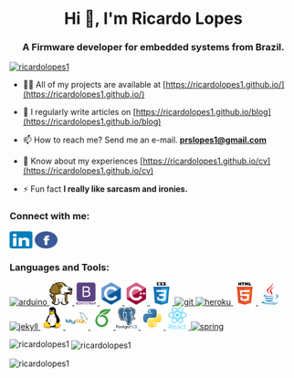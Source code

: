<h1 align="center">Hi 👋, I'm Ricardo Lopes</h1>
<h3 align="center">A Firmware developer for embedded systems from Brazil.</h3>

<p align="left"> <a href="https://github.com/ryo-ma/github-profile-trophy"><img src="https://github-profile-trophy.vercel.app/?username=ricardolopes1&theme=onedark" alt="ricardolopes1" /></a> </p>

- 👨‍💻 All of my projects are available at [https://ricardolopes1.github.io/](https://ricardolopes1.github.io/)

- 📝 I regularly write articles on [https://ricardolopes1.github.io/blog](https://ricardolopes1.github.io/blog)

- 📫 How to reach me? Send me an e-mail. **prslopes1@gmail.com**

- 📄 Know about my experiences [https://ricardolopes1.github.io/cv](https://ricardolopes1.github.io/cv)

- ⚡ Fun fact **I really like sarcasm and ironies.**

<h3 align="left">Connect with me:</h3>
<p align="left">
<a href="https://linkedin.com/in/paulo-ricardo-da-silva-lopes-092406197" target="_blank"><img align="center" src="icon/linkedin-icon.svg" alt="paulo-ricardo-da-silva-lopes-092406197" height="30" width="40" /></a>
<a href="https://fb.com/ricardosilva31" target="_blank"><img align="center" src="icon/facebook-icon.svg" alt="ricardosilva31" height="30" width="40" /></a>
</p>

<h3 align="left">Languages and Tools:</h3>
<p align="left"> <a href="https://www.arduino.cc/" target="_blank"> <img src="https://cdn.worldvectorlogo.com/logos/arduino-1.svg" alt="arduino" width="40" height="40"/> </a> 
<a href="https://beagleboard.org/bone" target="_blank"> <img src="https://github.com/RicardoLopes1/assets/blob/main/icon/beaglebone.png" alt="beaglebone" width="40" height="40"/> </a> 
<a href="https://getbootstrap.com" target="_blank"> <img src="https://raw.githubusercontent.com/devicons/devicon/master/icons/bootstrap/bootstrap-plain-wordmark.svg" alt="bootstrap" width="40" height="40"/> </a> 
<a href="https://www.cprogramming.com/" target="_blank"> <img src="https://raw.githubusercontent.com/devicons/devicon/master/icons/c/c-original.svg" alt="c" width="40" height="40"/> </a> 
<a href="https://www.w3schools.com/cpp/" target="_blank"> <img src="https://raw.githubusercontent.com/devicons/devicon/master/icons/cplusplus/cplusplus-original.svg" alt="cplusplus" width="40" height="40"/> </a> 
<a href="https://www.w3schools.com/css/" target="_blank"> <img src="https://raw.githubusercontent.com/devicons/devicon/master/icons/css3/css3-original-wordmark.svg" alt="css3" width="40" height="40"/> </a> 
<a href="https://git-scm.com/" target="_blank"> <img src="https://www.vectorlogo.zone/logos/git-scm/git-scm-icon.svg" alt="git" width="40" height="40"/> </a> 
<a href="https://heroku.com" target="_blank"> <img src="https://www.vectorlogo.zone/logos/heroku/heroku-icon.svg" alt="heroku" width="40" height="40"/> </a> 
<a href="https://www.w3.org/html/" target="_blank"> <img src="https://raw.githubusercontent.com/devicons/devicon/master/icons/html5/html5-original-wordmark.svg" alt="html5" width="40" height="40"/> </a> 
<a href="https://www.java.com" target="_blank"> <img src="https://raw.githubusercontent.com/devicons/devicon/master/icons/java/java-original.svg" alt="java" width="40" height="40"/> </a> 
<a href="https://jekyllrb.com/" target="_blank"> <img src="https://www.vectorlogo.zone/logos/jekyllrb/jekyllrb-icon.svg" alt="jekyll" width="40" height="40"/> </a> 
<a href="https://www.linux.org/" target="_blank"> <img src="https://raw.githubusercontent.com/devicons/devicon/master/icons/linux/linux-original.svg" alt="linux" width="40" height="40"/> </a> 
<a href="https://www.mysql.com/" target="_blank"> <img src="https://raw.githubusercontent.com/devicons/devicon/master/icons/mysql/mysql-original-wordmark.svg" alt="mysql" width="40" height="40"/> </a>
<a href="https://www.overleaf.com" target="_blank"> <img src="https://github.com/RicardoLopes1/assets/blob/main/icon/overleaf-logo.png" alt="overleaf" width="40" height="40"/> </a>  
<a href="https://www.postgresql.org" target="_blank"> <img src="https://raw.githubusercontent.com/devicons/devicon/master/icons/postgresql/postgresql-original-wordmark.svg" alt="postgresql" width="40" height="40"/> </a> 
<a href="https://www.python.org" target="_blank"> <img src="https://raw.githubusercontent.com/devicons/devicon/master/icons/python/python-original.svg" alt="python" width="40" height="40"/> </a> 
<a href="https://reactjs.org/" target="_blank"> <img src="https://raw.githubusercontent.com/devicons/devicon/master/icons/react/react-original-wordmark.svg" alt="react" width="40" height="40"/> </a> 
<a href="https://spring.io/" target="_blank"> <img src="https://www.vectorlogo.zone/logos/springio/springio-icon.svg" alt="spring" width="40" height="40"/> </a> </p>

<p><img align="left" src="https://github-readme-stats.vercel.app/api/top-langs?username=ricardolopes1&show_icons=true&locale=en&layout=compact&theme=onedark" alt="ricardolopes1" /></p>

<p>&nbsp;<img align="center" src="https://github-readme-stats.vercel.app/api?username=ricardolopes1&show_icons=true&locale=en&theme=onedark" alt="ricardolopes1" /></p>

<p><img align="center" src="https://github-readme-streak-stats.herokuapp.com/?user=ricardolopes1&theme=onedark" alt="ricardolopes1" /></p>

